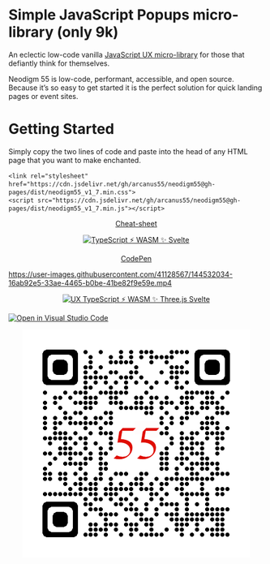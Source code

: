 # Simple JavaScript Popups micro-library (only 9k)
An eclectic low-code vanilla [JavaScript UX micro-library](https://thescottkrause.com/emerging_tech/neodigm55_ux_library/) for those that defiantly think for themselves.

Neodigm 55 is low-code, performant, accessible, and open source. Because it’s so easy to get started it is the perfect solution for quick landing pages or event sites.

# Getting Started

Simply copy the two lines of code and paste into the head of any HTML page that you want to make enchanted.

```
<link rel="stylesheet" href="https://cdn.jsdelivr.net/gh/arcanus55/neodigm55@gh-pages/dist/neodigm55_v1_7.min.css">
<script src="https://cdn.jsdelivr.net/gh/arcanus55/neodigm55@gh-pages/dist/neodigm55_v1_7.min.js"></script>
```

<p align="center">
  <a target="_blank" href="https://github.com/arcanus55/neodigm55/wiki/cheat-sheet" title="Infographics, UX, PWA, Typescript, Svelte, ThreeJS, Vue, and WASM" alt="TypeScript ⚡ WASM ✨ Svelte">Cheat-sheet</a>
</p>

<p align="center">
  <a target="_blank" href="https://thescottkrause.com/emerging_tech/neodigm55_ux_library/">
    <img src="https://neodigm.github.io/brand_logo_graphic_design/fantastic/discerning/25.webp" title="Infographics, UX, PWA, Typescript, Svelte, ThreeJS, Vue, and WASM" alt="TypeScript ⚡ WASM ✨ Svelte">
  </a>
</p>

<p align="center">
  <a target="_blank" href="https://codepen.io/neodigm24/pen/oNGqzyO" title="Infographics, UX, PWA, Typescript, Svelte, ThreeJS, Vue, and WASM" alt="TypeScript ⚡ WASM ✨ Svelte">CodePen</a>
</p>

https://user-images.githubusercontent.com/41128567/144532034-16ab92e5-33ae-4465-b0be-41be82f9e59e.mp4

<p align="center">
  <a target="_blank" href="https://thescottkrause.com/emerging_tech/neodigm55_ux_library/">
    <img src="https://user-images.githubusercontent.com/3151842/150714949-6392433d-c80a-442e-a5db-c3597d42358f.jpg" title="UX TypeScript ⚡ WASM ✨ Three.js Svelte">
  </a>
</p>

[![Open in Visual Studio Code](https://open.vscode.dev/badges/open-in-vscode.svg)](https://github.com/arcanus55/neodigm55)
<p align="center">
  <a target="_blank" href="https://thescottkrause.com/emerging_tech/neodigm55_ux_library/">
    <img src="https://github.com/arcanus55/neodigm55/blob/gh-pages/qrcode_thescottkrause.com.png?raw=true" title="TypeScript ⚡ WASM ✨ Svelte">
  </a>
</p>
